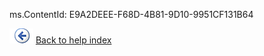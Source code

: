 ms.ContentId: E9A2DEEE-F68D-4B81-9D10-9951CF131B64

![Go back](/library/vs/alm/release/_img/goback1.png) 
[Back to help index](/library/vs/alm/release/overview.md#linklist)
